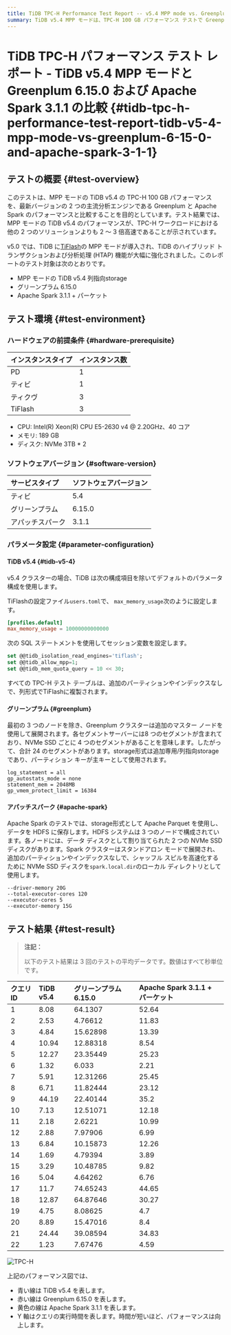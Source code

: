 ```yaml
---
title: TiDB TPC-H Performance Test Report -- v5.4 MPP mode vs. Greenplum 6.15.0 and Apache Spark 3.1.1
summary: TiDB v5.4 MPP モードは、TPC-H 100 GB パフォーマンス テストで Greenplum 6.15.0 および Apache Spark 3.1.1 よりも優れています。TiDB の MPP モードは 2 ～ 3 倍高速です。テスト結果によると、TiDB v5.4 は Greenplum および Apache Spark と比較してクエリ実行時間が大幅に短くなっています。
---
```


# TiDB TPC-H パフォーマンス テスト レポート - TiDB v5.4 MPP モードと Greenplum 6.15.0 および Apache Spark 3.1.1 の比較 {#tidb-tpc-h-performance-test-report-tidb-v5-4-mpp-mode-vs-greenplum-6-15-0-and-apache-spark-3-1-1}

## テストの概要 {#test-overview}

このテストは、MPP モードの TiDB v5.4 の TPC-H 100 GB パフォーマンスを、最新バージョンの 2 つの主流分析エンジンである Greenplum と Apache Spark のパフォーマンスと比較することを目的としています。テスト結果では、MPP モードの TiDB v5.4 のパフォーマンスが、TPC-H ワークロードにおける他の 2 つのソリューションよりも 2 ～ 3 倍高速であることが示されています。

v5.0 では、TiDB に[TiFlash](/tiflash/tiflash-overview.md)の MPP モードが導入され、TiDB のハイブリッド トランザクションおよび分析処理 (HTAP) 機能が大幅に強化されました。このレポートのテスト対象は次のとおりです。

-   MPP モードの TiDB v5.4 列指向storage
-   グリーンプラム 6.15.0
-   Apache Spark 3.1.1 + パーケット

## テスト環境 {#test-environment}

### ハードウェアの前提条件 {#hardware-prerequisite}

| インスタンスタイプ | インスタンス数 |
| :-------- | :------ |
| PD        | 1       |
| ティビ       | 1       |
| ティクヴ      | 3       |
| TiFlash   | 3       |

-   CPU: Intel(R) Xeon(R) CPU E5-2630 v4 @ 2.20GHz、40 コア
-   メモリ: 189 GB
-   ディスク: NVMe 3TB * 2

### ソフトウェアバージョン {#software-version}

| サービスタイプ  | ソフトウェアバージョン |
| :------- | :---------- |
| ティビ      | 5.4         |
| グリーンプラム  | 6.15.0      |
| アパッチスパーク | 3.1.1       |

### パラメータ設定 {#parameter-configuration}

#### TiDB v5.4 {#tidb-v5-4}

v5.4 クラスターの場合、TiDB は次の構成項目を除いてデフォルトのパラメータ構成を使用します。

TiFlashの設定ファイル`users.toml`で、 `max_memory_usage`次のように設定します。

```toml
[profiles.default]
max_memory_usage = 10000000000000
```

次の SQL ステートメントを使用してセッション変数を設定します。

```sql
set @@tidb_isolation_read_engines='tiflash';
set @@tidb_allow_mpp=1;
set @@tidb_mem_quota_query = 10 << 30;
```

すべての TPC-H テスト テーブルは、追加のパーティションやインデックスなしで、列形式でTiFlashに複製されます。

#### グリーンプラム {#greenplum}

最初の 3 つのノードを除き、Greenplum クラスターは追加のマスター ノードを使用して展開されます。各セグメントサーバーには8 つのセグメントが含まれており、NVMe SSD ごとに 4 つのセグメントがあることを意味します。したがって、合計 24 のセグメントがあります。storage形式は追加専用/列指向storageであり、パーティション キーが主キーとして使用されます。

    log_statement = all
    gp_autostats_mode = none
    statement_mem = 2048MB
    gp_vmem_protect_limit = 16384

#### アパッチスパーク {#apache-spark}

Apache Spark のテストでは、storage形式として Apache Parquet を使用し、データを HDFS に保存します。HDFS システムは 3 つのノードで構成されています。各ノードには、データ ディスクとして割り当てられた 2 つの NVMe SSD ディスクがあります。Spark クラスターはスタンドアロン モードで展開され、追加のパーティションやインデックスなしで、シャッフル スピルを高速化するために NVMe SSD ディスクを`spark.local.dir`のローカル ディレクトリとして使用します。

    --driver-memory 20G
    --total-executor-cores 120
    --executor-cores 5
    --executor-memory 15G

## テスト結果 {#test-result}

> **注記：**
>
> 以下のテスト結果は 3 回のテストの平均データです。数値はすべて秒単位です。

| クエリID | TiDB v5.4 | グリーンプラム 6.15.0 | Apache Spark 3.1.1 + パーケット |
| :---- | :-------- | :------------- | :------------------------- |
| 1     | 8.08      | 64.1307        | 52.64                      |
| 2     | 2.53      | 4.76612        | 11.83                      |
| 3     | 4.84      | 15.62898       | 13.39                      |
| 4     | 10.94     | 12.88318       | 8.54                       |
| 5     | 12.27     | 23.35449       | 25.23                      |
| 6     | 1.32      | 6.033          | 2.21                       |
| 7     | 5.91      | 12.31266       | 25.45                      |
| 8     | 6.71      | 11.82444       | 23.12                      |
| 9     | 44.19     | 22.40144       | 35.2                       |
| 10    | 7.13      | 12.51071       | 12.18                      |
| 11    | 2.18      | 2.6221         | 10.99                      |
| 12    | 2.88      | 7.97906        | 6.99                       |
| 13    | 6.84      | 10.15873       | 12.26                      |
| 14    | 1.69      | 4.79394        | 3.89                       |
| 15    | 3.29      | 10.48785       | 9.82                       |
| 16    | 5.04      | 4.64262        | 6.76                       |
| 17    | 11.7      | 74.65243       | 44.65                      |
| 18    | 12.87     | 64.87646       | 30.27                      |
| 19    | 4.75      | 8.08625        | 4.7                        |
| 20    | 8.89      | 15.47016       | 8.4                        |
| 21    | 24.44     | 39.08594       | 34.83                      |
| 22    | 1.23      | 7.67476        | 4.59                       |

![TPC-H](https://download.pingcap.com/images/docs/tidb-v5.4-tpch-100-vs-gp-spark.png)

上記のパフォーマンス図では、

-   青い線は TiDB v5.4 を表します。
-   赤い線は Greenplum 6.15.0 を表します。
-   黄色の線は Apache Spark 3.1.1 を表します。
-   Y 軸はクエリの実行時間を表します。時間が短いほど、パフォーマンスは向上します。
